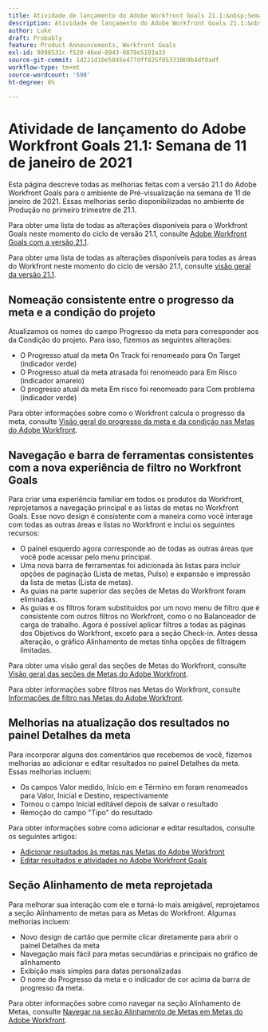 ```yaml
---
title: Atividade de lançamento do Adobe Workfront Goals 21.1:&nbsp;Semana de 11 de janeiro de 2021
description: Atividade de lançamento do Adobe Workfront Goals 21.1:&nbsp;Semana de 11 de janeiro de 2021
author: Luke
draft: Probably
feature: Product Announcements, Workfront Goals
exl-id: 9898531c-f520-46ed-8943-0878e5193a33
source-git-commit: 1d221d10e5845e477dff825f853330b9b4df0adf
workflow-type: tm+mt
source-wordcount: '598'
ht-degree: 0%

---
```


# Atividade de lançamento do Adobe Workfront Goals 21.1: Semana de 11 de janeiro de 2021

Esta página descreve todas as melhorias feitas com a versão 21.1 do Adobe Workfront Goals para o ambiente de Pré-visualização na semana de 11 de janeiro de 2021. Essas melhorias serão disponibilizadas no ambiente de Produção no primeiro trimestre de 21.1.

Para obter uma lista de todas as alterações disponíveis para o Workfront Goals neste momento do ciclo de versão 21.1, consulte [Adobe Workfront Goals com a versão 21.1](../../../../product-announcements/product-releases/goals-release-activity/goals-release-21-1.md).

Para obter uma lista de todas as alterações disponíveis para todas as áreas do Workfront neste momento do ciclo de versão 21.1, consulte [visão geral da versão 21.1](../../../../product-announcements/product-releases/21.1-release-activity/21-1-release-overview.md).

## Nomeação consistente entre o progresso da meta e a condição do projeto

Atualizamos os nomes do campo Progresso da meta para corresponder aos da Condição do projeto. Para isso, fizemos as seguintes alterações:

* O Progresso atual da meta On Track foi renomeado para On Target (indicador verde)
* O Progresso atual da meta atrasada foi renomeado para Em Risco (indicador amarelo)
* O progresso atual da meta Em risco foi renomeado para Com problema (indicador verde)

Para obter informações sobre como o Workfront calcula o progresso da meta, consulte [Visão geral do progresso da meta e da condição nas Metas do Adobe Workfront](../../../../workfront-goals/goal-management/calculate-goal-progress.md).

## Navegação e barra de ferramentas consistentes com a nova experiência de filtro no Workfront Goals

Para criar uma experiência familiar em todos os produtos da Workfront, reprojetamos a navegação principal e as listas de metas no Workfront Goals. Esse novo design é consistente com a maneira como você interage com todas as outras áreas e listas no Workfront e inclui os seguintes recursos:

* O painel esquerdo agora corresponde ao de todas as outras áreas que você pode acessar pelo menu principal.
* Uma nova barra de ferramentas foi adicionada às listas para incluir opções de paginação (Lista de metas, Pulso) e expansão e impressão da lista de metas (Lista de metas).
* As guias na parte superior das seções de Metas do Workfront foram eliminadas.
* As guias e os filtros foram substituídos por um novo menu de filtro que é consistente com outros filtros no Workfront, como o no Balanceador de carga de trabalho. Agora é possível aplicar filtros a todas as páginas dos Objetivos do Workfront, exceto para a seção Check-in. Antes dessa alteração, o gráfico Alinhamento de metas tinha opções de filtragem limitadas.

Para obter uma visão geral das seções de Metas do Workfront, consulte [Visão geral das seções de Metas do Adobe Workfront](../../../../workfront-goals/goal-review-and-workfront-goals-sections/overview-of-wf-goals-sections.md).

Para obter informações sobre filtros nas Metas do Workfront, consulte [Informações de filtro nas Metas do Adobe Workfront](../../../../workfront-goals/goal-management/filter-information-wf-goals.md).

## Melhorias na atualização dos resultados no painel Detalhes da meta

Para incorporar alguns dos comentários que recebemos de você, fizemos melhorias ao adicionar e editar resultados no painel Detalhes da meta. Essas melhorias incluem:

* Os campos Valor medido, Início em e Término em foram renomeados para Valor, Inicial e Destino, respectivamente
* Tornou o campo Inicial editável depois de salvar o resultado
* Remoção do campo &quot;Tipo&quot; do resultado

Para obter informações sobre como adicionar e editar resultados, consulte os seguintes artigos:

* [Adicionar resultados às metas nas Metas do Adobe Workfront](../../../../workfront-goals/results-and-activities/add-results-to-goals.md)
* [Editar resultados e atividades no Adobe Workfront Goals](../../../../workfront-goals/results-and-activities/edit-results-and-activities.md)

## Seção Alinhamento de meta reprojetada

Para melhorar sua interação com ele e torná-lo mais amigável, reprojetamos a seção Alinhamento de metas para as Metas do Workfront. Algumas melhorias incluem:

* Novo design de cartão que permite clicar diretamente para abrir o painel Detalhes da meta
* Navegação mais fácil para metas secundárias e principais no gráfico de alinhamento
* Exibição mais simples para datas personalizadas
* O nome do Progresso da meta e o indicador de cor acima da barra de progresso da meta.

Para obter informações sobre como navegar na seção Alinhamento de Metas, consulte [Navegar na seção Alinhamento de Metas em Metas do Adobe Workfront](../../../../workfront-goals/goal-alignment/navigate-goal-alignment-chart.md).

